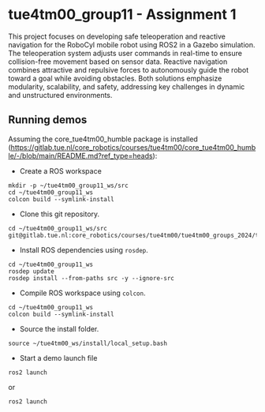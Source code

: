 # tue4tm00_group11 - Assignment 1

This project focuses on developing safe teleoperation and reactive navigation for the RoboCyl mobile robot using ROS2 in a Gazebo simulation. The teleoperation system adjusts user commands in real-time to ensure collision-free movement based on sensor data. Reactive navigation combines attractive and repulsive forces to autonomously guide the robot toward a goal while avoiding obstacles. Both solutions emphasize modularity, scalability, and safety, addressing key challenges in dynamic and unstructured environments.

## Running demos
Assuming the core_tue4tm00_humble package is installed (https://gitlab.tue.nl/core_robotics/courses/tue4tm00/core_tue4tm00_humble/-/blob/main/README.md?ref_type=heads):
- Create a ROS workspace
```
mkdir -p ~/tue4tm00_group11_ws/src
cd ~/tue4tm00_group11_ws
colcon build --symlink-install
```

- Clone this git repository. 
```
cd ~/tue4tm00_group11_ws/src
git@gitlab.tue.nl:core_robotics/courses/tue4tm00/tue4tm00_groups_2024/tue4tm00_group11.git
```
- Install ROS dependencies using `rosdep`.
```
cd ~/tue4tm00_group11_ws
rosdep update
rosdep install --from-paths src -y --ignore-src
```

- Compile ROS workspace using `colcon`.
```
cd ~/tue4tm00_group11_ws
colcon build --symlink-install
```

- Source the install folder.
```
source ~/tue4tm00_ws/install/local_setup.bash
```

- Start a demo launch file
```
ros2 launch 
```
or
```
ros2 launch 
```


